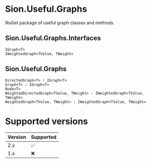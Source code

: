 # Sion.Useful.Graphs

NuGet package of useful graph classes and methods.

## Sion.Useful.Graphs.Interfaces

```
IGraph<T>
IWeightedGraph<TValue, TWeight>
```

## Sion.Useful.Graphs 

```
DirectedGraph<T> : IGraph<T>
Graph<T> : IGraph<T>
Node<T>
WeightedDirectedGraph<TValue, TWeight> : IWeightedGraph<TValue, TWeight>
WeightedGraph<TValue, TWeight> : IWeightedGraph<TValue, TWeight>
```

# Supported versions

| Version | Supported          |
| ------- | ------------------ |
| 2.x     | :white_check_mark: |
| 1.x     | :x:                |
